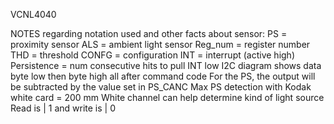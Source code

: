 VCNL4040

NOTES regarding notation used and other facts about sensor:
PS = proximity sensor 
ALS = ambient light sensor
Reg_num = register number 
THD = threshold
CONFG = configuration
INT = interrupt (active high)
Persistence = num consecutive hits to pull INT low
I2C diagram shows data byte low then byte high all after command code
For the PS, the output will be subtracted by the value set in PS_CANC
Max PS detection with Kodak white card = 200 mm
White channel can help determine kind of light source
Read is | 1 and write is | 0

